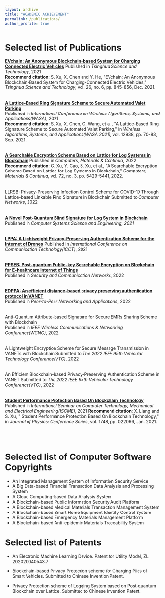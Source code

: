 ```yaml
---
layout: archive
title: "ACADEMIC ACHIEVEMENT"
permalink: /publications/
author_profile: true
---
```


Selected list of Publications
======

[**EVchain: An Anonymous Blockchain-based System for Charging Connected Electric Vehicles**](https://ieeexplore.ieee.org/stamp/stamp.jsp?tp=&arnumber=9449329) 
Published in *Tsinghua Science and Technology*, 2021  
**Recommend citation**: S. Xu, X. Chen and Y. He, "EVchain: An Anonymous Blockchain-Based System for Charging-Connected Electric Vehicles," *Tsinghua Science and Technology*, vol. 26, no. 6, pp. 845-856, Dec. 2021.
<br><br><br>
[**A Lattice-Based Ring Signature Scheme to Secure Automated Valet Parking**](https://link.springer.com/chapter/10.1007%2F978-3-030-86130-8_6)  
Published in *International Conference on Wireless Algorithms, Systems, and Applications(WASA)*, 2021  
**Recommend citation**: S. Xu, X. Chen, C. Wang, et al., "A Lattice-Based Ring Signature Scheme to Secure Automated Valet Parking," in *Wireless Algorithms, Systems, and Applications(WASA 2021)*, vol. 12938, pp. 70-83, Sep. 2021.
<br><br><br>
[**A Searchable Encryption Scheme Based on Lattice for Log Systems in Blockchain**](https://www.techscience.com/cmc/v72n3/47564)
Published in *Computers, Materials & Continua*, 2022
**Recommend citation**: G. Xu, Y. Cao, S. Xu, et al., "A Searchable Encryption Scheme Based on Lattice for Log Systems in Blockchain," *Computers, Materials & Continua*, vol. 72, no. 3, pp. 5429-5441, 2022.
<br><br><br>
LLRSB: Privacy-Preserving Infection Control Scheme for COVID-19 Through Lattice-based Linkable Ring Signature in Blockchain
Submitted to *Computer Networks*, 2022
<br><br><br>
[**A Novel Post-Quantum Blind Signature for Log System in Blockchain**](https://www.techscience.com/csse/v41n3/45554)
Published in *Computer Systems Science and Engineering, 2021*
<br><br><br>
[**LPPA: A Lightweight Privacy-Preserving Authentication Scheme for the Internet of Drones**](https://ieeexplore.ieee.org/document/9658014)
Published in *International Conference on Communication Technology(ICCT)*, 2021
<br><br><br>
[**PPSEB: Post-quantum Public-key Searchable Encryption on Blockchain for E-healthcare Internet of Things**](https://www.hindawi.com/journals/scn/2022/3368819/)  
Published in *Security and Communication Networks*, 2022
<br><br><br>
[**EDPPA: An efficient distance-based privacy preserving authentication protocol in VANET**](https://link.springer.com/article/10.1007/s12083-022-01297-5)  
Published in *Peer-to-Peer Networking and Applications*, 2022
<br><br><br>
Anti-Quantum Attribute-based Signature for Secure EMRs Sharing Scheme with Blockchain  
Published in *IEEE Wireless Communications & Networking Conference(WCNC)*, 2022
<br><br><br>
A Lightweight Encryption Scheme for Secure Message Transmission in VANETs with Blockchain
Submitted to *The 2022 IEEE 95th Vehicular Technology Conference(VTC)*, 2022
<br><br><br>
An Efficient Blockchain-based Privacy-Preserving Authentication Scheme in VANET 
Submitted to *The 2022 IEEE 95th Vehicular Technology Conference(VTC)*, 2022
<br><br><br>
[**Student Performance Protection Based On Blockchain Technology**](https://iopscience.iop.org/article/10.1088/1742-6596/1748/2/022006/pdf)  
Published in *International Seminar on Computer Technology, Mechanical and Electrical Engineering(ISCME)*, 2021
**Recommend citation**: X. Liang and S. Xu, " Student Performance Protection Based On Blockchain Technology," in *Journal of Physics: Conference Series*, vol. 1748, pp. 022066, Jan. 2021.
<br><br><br><br>

Selected list of Computer Software Copyrights
======

* An Integrated Management System of Information Security Service
* A Big Data-based Financial Transaction Data Analysis and Processing System
* A Cloud Computing-based Data Analysis System
* A Blockchain-based Public Information Security Audit Platform
* A Blockchain-based Medical Materials Transaction Management System
* A Blockchain-based Smart Home Equipment Identity Control System
* A Blockchain-based Emergency Materials Management Platform
* A Blockchain-based Anti-epidemic Materials Traceability System

  
  
Selected list of Patents
======
  * An Electronic Machine Learning Device. Patent for Utility Model, ZL 202020040543.7

  * Blockchain-based Privacy Protection scheme for Charging Piles of Smart Vehicles. Submitted to Chinese Invention Patent.

  * Privacy Protection scheme of Logging System based on Post-quantum Blockchain over Lattice. Submitted to Chinese Invention Patent.




